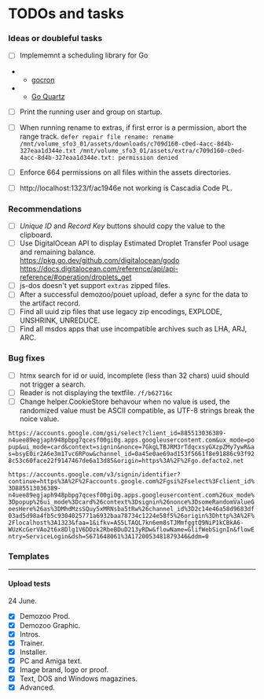 # TODOs and tasks

### Ideas or doubleful tasks

- [ ] Implememnt a scheduling library for Go
- - [gocron](https://github.com/go-co-op/gocron)
- - [Go Quartz](https://github.com/reugn/go-quartz)
- [ ] Print the running user and group on startup.
- [ ] When running rename to extras, if first error is a permission, abort the range track.
	  `defer repair file rename: rename /mnt/volume_sfo3_01/assets/downloads/c709d160-c0ed-4acc-8d4b-327eaa1d344e.txt /mnt/volume_sfo3_01/assets/extra/c709d160-c0ed-4acc-8d4b-327eaa1d344e.txt: permission denied`
- [ ] Enforce 664 permissions on all files within the assets directories.
- [ ] http://localhost:1323/f/ac1946e not working is Cascadia Code PL.


### Recommendations

- [ ] _Unique ID_ and _Record Key_ buttons should copy the value to the clipboard.
- [ ] Use DigitalOcean API to display Estimated Droplet Transfer Pool usage and remaining balance. 
		https://pkg.go.dev/github.com/digitalocean/godo https://docs.digitalocean.com/reference/api/api-reference/#operation/droplets_get
- [ ] js-dos doesn't yet support `extras` zipped files.
- [ ] After a successful demozoo/pouet upload, defer a sync for the data to the artifact record.
- [ ] Find all uuid zip files that use legacy zip encodings, EXPLODE, UNSHRINK, UNREDUCE.
- [ ] Find all msdos apps that use incompatible archives such as LHA, ARJ, ARC.

### Bug fixes

- [ ] htmx search for id or uuid, incomplete (less than 32 chars) uuid should not trigger a search.
- [ ] Reader is not displaying the textfile. `/f/b62716c`
- [ ] Change helper.CookieStore behavour when no value is used, the randomized value must be ASCII compatible, as UTF-8 strings break the noice value.

`https://accounts.google.com/gsi/select?client_id=885513036389-n4uee89egjaph948pbpg7qcesf00gi0g.apps.googleusercontent.com&ux_mode=popup&ui_mode=card&context=signin&nonce=7GkgLTBJRM3rTdqcxsyGXzpZMy7ywR&as=bsyE0ir2A6e3m1Tvc6RPow&channel_id=0a45e0ae69ad153f5661f8e91886c93f928c53c60face22f9147467de6a13d85&origin=https%3A%2F%2Fgo.defacto2.net`

`https://accounts.google.com/v3/signin/identifier?continue=https%3A%2F%2Faccounts.google.com%2Fgsi%2Fselect%3Fclient_id%3D885513036389-n4uee89egjaph948pbpg7qcesf00gi0g.apps.googleusercontent.com%26ux_mode%3Dpopup%26ui_mode%3Dcard%26context%3Dsignin%26nonce%3DsomeRandomValueGoesHere%26as%3DMhdMzsSQuy5xMRNsba5tRw%26channel_id%3D2c14e46a58d9683df03ad5d98a4fb5c9304025771a6932baa78734c1224e58f5%26origin%3Dhttp%3A%2F%2Flocalhost%3A1323&faa=1&ifkv=AS5LTAQL7kn6em8sTJMmfggtQ9NiP1kCBkA6-WUzKcGerVAo2t6x8Dlg1V6DDzk2RbeBDuD213yRDw&flowName=GlifWebSignIn&flowEntry=ServiceLogin&dsh=S671648061%3A1720053481879346&ddm=0`

### Templates



---

#### Upload tests

24 June.

- [X] Demozoo Prod.
- [X] Demozoo Graphic.
- [X] Intros.
- [X] Trainer.
- [X] Installer.
- [X] PC and Amiga text.
- [X] Image brand, logo or proof.
- [X] Text, DOS and Windows magazines.
- [X] Advanced.
